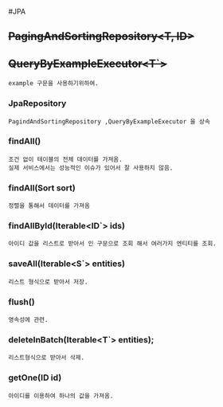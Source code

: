 #JPA

## <s>PagingAndSortingRepository<T, ID></s>
## <s>QueryByExampleExecutor<T`></s>
    example 구문을 사용하기위하여.

### JpaRepository
    PagindAndSortingRepository ,QueryByExampleExecutor 을 상속
    
### findAll()
    조건 없이 테이블의 전체 데이터를 가져옴.
    실제 서비스에서는 성능적인 이슈가 있어서 잘 사용하지 않음.

### findAll(Sort sort)
    정렬을 통해서 데이터를 가져옴

### findAllById(Iterable<ID`> ids)
    아이디 값을 리스트로 받아서 인 구문으로 조회 해서 여러가지 엔티티를 조회.

### saveAll(Iterable<S`> entities)
    리스트 형식으로 받아서 저장.

### flush()
    영속성에 관련.
    
### deleteInBatch(Iterable<T`> entities);
    리스트형식으로 받아서 삭제.

### getOne(ID id)
    아이디를 이용하여 하나의 값을 가져옴.


